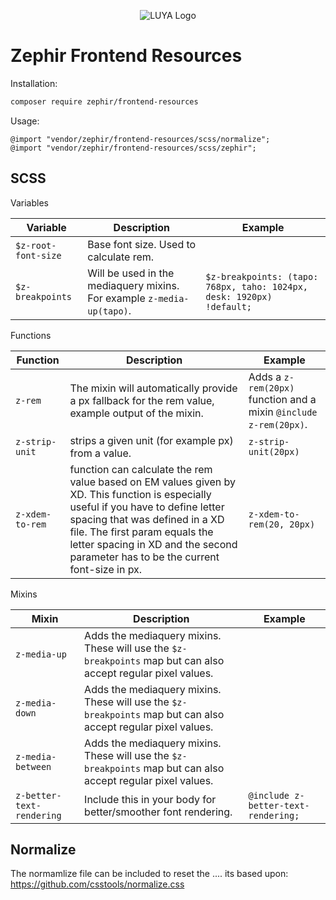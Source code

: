 <p align="center">
  <img src="https://avatars2.githubusercontent.com/u/6582596?s=100&v=4" alt="LUYA Logo"/>
</p>

# Zephir Frontend Resources

Installation:

```sh
composer require zephir/frontend-resources
```

Usage:

```
@import "vendor/zephir/frontend-resources/scss/normalize";
@import "vendor/zephir/frontend-resources/scss/zephir";
```

## SCSS

Variables

|Variable|Description|Example|
|--------|-----------|------|
|`$z-root-font-size`|Base font size. Used to calculate rem.||
|`$z-breakpoints`|Will be used in the mediaquery mixins. For example `z-media-up(tapo)`.|`$z-breakpoints: (tapo: 768px, taho: 1024px, desk: 1920px) !default;`


Functions

|Function|Description|Example|
|--------|-----------|------|
|`z-rem`|The mixin will automatically provide a px fallback for the rem value, example output of the mixin.|Adds a `z-rem(20px)` function and a mixin `@include z-rem(20px)`.|
|`z-strip-unit`|strips a given unit (for example px) from a value.|`z-strip-unit(20px)`|
|`z-xdem-to-rem`|function can calculate the rem value based on EM values given by XD. This function is especially useful if you have to define letter spacing that was defined in a XD file. The first param equals the letter spacing in XD and the second parameter has to be the current font-size in px.|`z-xdem-to-rem(20, 20px)`|


Mixins

|Mixin|Description|Example
|--------|-----------|------
|`z-media-up`|Adds the mediaquery mixins. These will use the `$z-breakpoints` map but can also accept regular pixel values.||
|`z-media-down`|Adds the mediaquery mixins. These will use the `$z-breakpoints` map but can also accept regular pixel values.||
|`z-media-between`|Adds the mediaquery mixins. These will use the `$z-breakpoints` map but can also accept regular pixel values.||
|`z-better-text-rendering`|Include this in your body for better/smoother font rendering.|`@include z-better-text-rendering;`|

## Normalize

The normamlize file can be included to reset the .... its based upon: https://github.com/csstools/normalize.css